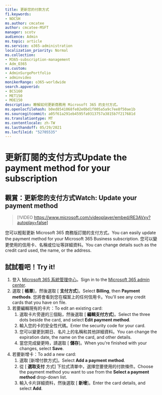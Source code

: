 ```yaml
---
title: 更新​​您的付款方式
f1.keywords:
- NOCSH
ms.author: cmcatee
author: cmcatee-MSFT
manager: scotv
audience: Admin
ms.topic: article
ms.service: o365-administration
localization_priority: Normal
ms.collection:
- M365-subscription-management
- Adm_O365
ms.custom:
- AdminSurgePortfolio
- adminvideo
monikerRange: o365-worldwide
search.appverid:
- BCS160
- MET150
- MOE150
description: 瞭解如何更新商務用 Microsoft 365 的支付方式。
ms.openlocfilehash: b0ed8541068fe02e0bd1f005a5a9c7ee8f50ae1b
ms.sourcegitcommit: a05f61a291eb4595fa9313757a3815b7f217681d
ms.translationtype: MT
ms.contentlocale: zh-TW
ms.lasthandoff: 05/29/2021
ms.locfileid: "52705535"
---
```

# <a name="update-the-payment-method-for-your-subscription"></a><span data-ttu-id="c07fd-103">更新訂閱的支付方式</span><span class="sxs-lookup"><span data-stu-id="c07fd-103">Update the payment method for your subscription</span></span>

## <a name="watch-update-your-payment-method"></a><span data-ttu-id="c07fd-104">觀賞：更新您的支付方式</span><span class="sxs-lookup"><span data-stu-id="c07fd-104">Watch: Update your payment method</span></span>

> [!VIDEO https://www.microsoft.com/videoplayer/embed/RE3AVxy?autoplay=false]

<span data-ttu-id="c07fd-105">您可以輕鬆更新 Microsoft 365 商務版訂閱的支付方式。</span><span class="sxs-lookup"><span data-stu-id="c07fd-105">You can easily update the payment method for your Microsoft 365 Business subscription.</span></span> <span data-ttu-id="c07fd-106">您可以變更使用的信用卡、名稱或位址等詳細資料。</span><span class="sxs-lookup"><span data-stu-id="c07fd-106">You can change details such as the credit card used, the name, or the address.</span></span>

## <a name="try-it"></a><span data-ttu-id="c07fd-107">試試看吧！</span><span class="sxs-lookup"><span data-stu-id="c07fd-107">Try it!</span></span>

1. <span data-ttu-id="c07fd-108">登入 [Microsoft 365 系統管理中心](https://admin.microsoft.com)。</span><span class="sxs-lookup"><span data-stu-id="c07fd-108">Sign in to the [Microsoft 365 admin center](https://admin.microsoft.com).</span></span>
1. <span data-ttu-id="c07fd-109">選取 [ **帳單**]，然後選取 [ **支付方式**]。</span><span class="sxs-lookup"><span data-stu-id="c07fd-109">Select **Billing**, then **Payment methods**.</span></span> <span data-ttu-id="c07fd-110">您將會看到您在檔案上的任何信用卡。</span><span class="sxs-lookup"><span data-stu-id="c07fd-110">You'll see any credit cards that you have on file.</span></span>
1. <span data-ttu-id="c07fd-111">若要編輯現有的卡片：</span><span class="sxs-lookup"><span data-stu-id="c07fd-111">To edit an existing card:</span></span>
    1. <span data-ttu-id="c07fd-112">選取卡片旁邊的三個點，然後選取 [ **編輯支付方式**]。</span><span class="sxs-lookup"><span data-stu-id="c07fd-112">Select the three dots beside the card, and select **Edit payment method**.</span></span>
    1. <span data-ttu-id="c07fd-113">輸入您的卡的安全性代碼。</span><span class="sxs-lookup"><span data-stu-id="c07fd-113">Enter the security code for your card.</span></span>
    1. <span data-ttu-id="c07fd-114">您可以變更到期日、名片上的名稱和其他詳細資料。</span><span class="sxs-lookup"><span data-stu-id="c07fd-114">You can change the expiration date, the name on the card, and other details.</span></span>
    1. <span data-ttu-id="c07fd-115">當您完成變更時，請選取 [ **儲存**]。</span><span class="sxs-lookup"><span data-stu-id="c07fd-115">When you're finished with your changes, select **Save**.</span></span>
1. <span data-ttu-id="c07fd-116">若要新增卡：</span><span class="sxs-lookup"><span data-stu-id="c07fd-116">To add a new card:</span></span>
    1. <span data-ttu-id="c07fd-117">選取 [新增付款方式]。</span><span class="sxs-lookup"><span data-stu-id="c07fd-117">Select **Add a payment method**.</span></span>
    1. <span data-ttu-id="c07fd-118">從 [ **選取支付** 方式] 下拉式清單中，選擇您要使用的付款條件。</span><span class="sxs-lookup"><span data-stu-id="c07fd-118">Choose the payment method you want to use from the **Select a payment method** drop-down list.</span></span>
    1. <span data-ttu-id="c07fd-119">輸入卡片詳細資料，然後選取 [ **新增**]。</span><span class="sxs-lookup"><span data-stu-id="c07fd-119">Enter the card details, and select **Add**.</span></span>
